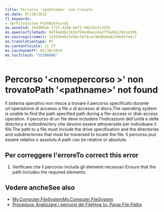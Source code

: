 ```yaml
---
title: Percorso '<pathname>' non trovato
ms.date: 07/20/2015
f1_keywords:
- vbrFileSystem_PathNotFound1
ms.assetid: 184d09ab-771f-4298-bd71-94b33efc325b
ms.openlocfilehash: 84f4b8dbc5636fb9e0bee24a2f7be0b129cb4399
ms.sourcegitcommit: 14355b4b2fe5bcf874cac96d0a9e6376b567e4c7
ms.translationtype: MT
ms.contentlocale: it-IT
ms.lasthandoff: 01/30/2019
ms.locfileid: "55280866"
---
```

# <a name="path-pathname-not-found"></a><span data-ttu-id="d1d74-102">Percorso '\<nomepercorso >' non trovato</span><span class="sxs-lookup"><span data-stu-id="d1d74-102">Path '\<pathname>' not found</span></span>
<span data-ttu-id="d1d74-103">Il sistema operativo non riesce a trovare il percorso specificato durante un'operazione di accesso a file o di accesso al disco.</span><span class="sxs-lookup"><span data-stu-id="d1d74-103">The operating system is unable to find the path specified path during a file-access or disk-access operation.</span></span> <span data-ttu-id="d1d74-104">Il percorso di un file deve includere l'indicazione dell'unità e delle directory e sottodirectory che devono essere attraversate per individuare il file.</span><span class="sxs-lookup"><span data-stu-id="d1d74-104">The path to a file must include the drive specification and the directories and subdirectories that must be traversed to locate the file.</span></span> <span data-ttu-id="d1d74-105">Il percorso può essere relativo o assoluto.</span><span class="sxs-lookup"><span data-stu-id="d1d74-105">A path can be relative or absolute.</span></span>  
  
## <a name="to-correct-this-error"></a><span data-ttu-id="d1d74-106">Per correggere l'errore</span><span class="sxs-lookup"><span data-stu-id="d1d74-106">To correct this error</span></span>  
  
1.  <span data-ttu-id="d1d74-107">Verificare che il percorso includa gli elementi necessari.</span><span class="sxs-lookup"><span data-stu-id="d1d74-107">Ensure that the path includes the required elements.</span></span>  
  
## <a name="see-also"></a><span data-ttu-id="d1d74-108">Vedere anche</span><span class="sxs-lookup"><span data-stu-id="d1d74-108">See also</span></span>
- [<span data-ttu-id="d1d74-109">My.Computer.FileSystem</span><span class="sxs-lookup"><span data-stu-id="d1d74-109">My.Computer.FileSystem</span></span>](xref:Microsoft.VisualBasic.FileIO.FileSystem)
- [<span data-ttu-id="d1d74-110">Procedura: Analizzare i percorsi dei File</span><span class="sxs-lookup"><span data-stu-id="d1d74-110">How to: Parse File Paths</span></span>](../../visual-basic/developing-apps/programming/drives-directories-files/how-to-parse-file-paths.md)
